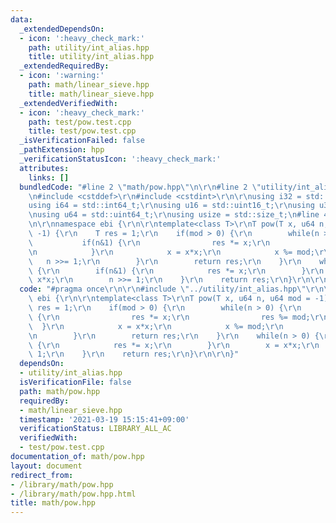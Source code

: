 ```yaml
---
data:
  _extendedDependsOn:
  - icon: ':heavy_check_mark:'
    path: utility/int_alias.hpp
    title: utility/int_alias.hpp
  _extendedRequiredBy:
  - icon: ':warning:'
    path: math/linear_sieve.hpp
    title: math/linear_sieve.hpp
  _extendedVerifiedWith:
  - icon: ':heavy_check_mark:'
    path: test/pow.test.cpp
    title: test/pow.test.cpp
  _isVerificationFailed: false
  _pathExtension: hpp
  _verificationStatusIcon: ':heavy_check_mark:'
  attributes:
    links: []
  bundledCode: "#line 2 \"math/pow.hpp\"\n\r\n#line 2 \"utility/int_alias.hpp\"\n\r\
    \n#include <cstddef>\r\n#include <cstdint>\r\n\r\nusing i32 = std::int32_t;\r\n\
    using i64 = std::int64_t;\r\nusing u16 = std::uint16_t;\r\nusing u32 = std::uint32_t;\r\
    \nusing u64 = std::uint64_t;\r\nusing usize = std::size_t;\n#line 4 \"math/pow.hpp\"\
    \n\r\nnamespace ebi {\r\n\r\ntemplate<class T>\r\nT pow(T x, u64 n, u64 mod =\
    \ -1) {\r\n    T res = 1;\r\n    if(mod > 0) {\r\n        while(n > 0) {\r\n \
    \           if(n&1) {\r\n                res *= x;\r\n                res %= mod;\r\
    \n            }\r\n            x = x*x;\r\n            x %= mod;\r\n         \
    \   n >>= 1;\r\n        }\r\n        return res;\r\n    }\r\n    while(n > 0)\
    \ {\r\n        if(n&1) {\r\n            res *= x;\r\n        }\r\n        x =\
    \ x*x;\r\n        n >>= 1;\r\n    }\r\n    return res;\r\n}\r\n\r\n}\n"
  code: "#pragma once\r\n\r\n#include \"../utility/int_alias.hpp\"\r\n\r\nnamespace\
    \ ebi {\r\n\r\ntemplate<class T>\r\nT pow(T x, u64 n, u64 mod = -1) {\r\n    T\
    \ res = 1;\r\n    if(mod > 0) {\r\n        while(n > 0) {\r\n            if(n&1)\
    \ {\r\n                res *= x;\r\n                res %= mod;\r\n          \
    \  }\r\n            x = x*x;\r\n            x %= mod;\r\n            n >>= 1;\r\
    \n        }\r\n        return res;\r\n    }\r\n    while(n > 0) {\r\n        if(n&1)\
    \ {\r\n            res *= x;\r\n        }\r\n        x = x*x;\r\n        n >>=\
    \ 1;\r\n    }\r\n    return res;\r\n}\r\n\r\n}"
  dependsOn:
  - utility/int_alias.hpp
  isVerificationFile: false
  path: math/pow.hpp
  requiredBy:
  - math/linear_sieve.hpp
  timestamp: '2021-03-19 15:15:41+09:00'
  verificationStatus: LIBRARY_ALL_AC
  verifiedWith:
  - test/pow.test.cpp
documentation_of: math/pow.hpp
layout: document
redirect_from:
- /library/math/pow.hpp
- /library/math/pow.hpp.html
title: math/pow.hpp
---
```

